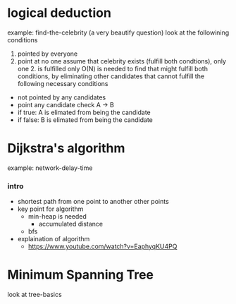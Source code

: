 # logical deduction
example: find-the-celebrity (a very beautify question)
look at the followining conditions
1. pointed by everyone
2. point at no one
assume that celebrity exists (fulfill both condtions), only one 2. is fulfilled
only O(N) is needed to find that might fulfill both conditions, by eliminating other candidates that cannot fulfill the following necessary conditions
- not pointed by any candidates
- point any candidate
check A -> B
- if true: A is elimated from being the candidate
- if false: B is elimated from being the candidate

# Dijkstra's algorithm
example: network-delay-time

### intro
- shortest path from one point to another other points
- key point for algorithm
  - min-heap is needed
    - accumulated distance
  - bfs
- explaination of algorithm
  - https://www.youtube.com/watch?v=EaphyqKU4PQ



# Minimum Spanning Tree
look at tree-basics
